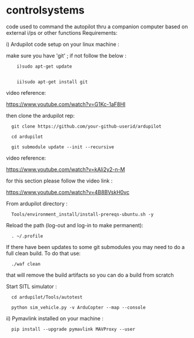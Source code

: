 # controlsystems

code used to command the autopilot thru a companion computer based on external i/ps or other functions
Requirements:


   i) Ardupilot code setup on your linux machine :
   
   
   
   
   make sure you have 'git' ; if not follow the below :
    
        i)sudo apt-get update
    
    
        ii)sudo apt-get install git
   video reference:

   https://www.youtube.com/watch?v=G1Kc-1aF8HI  
   
   
   then clone the ardupilot rep:
   
      git clone https://github.com/your-github-userid/ardupilot
   
      cd ardupilot
    
      git submodule update --init --recursive
  video reference:
  
  https://www.youtube.com/watch?v=kAli2y2-n-M
  
  for this section please follow the video link :
  
  https://www.youtube.com/watch?v=4B8BVskH0vc
  
  From ardupilot directory :

      Tools/environment_install/install-prereqs-ubuntu.sh -y

Reload the path (log-out and log-in to make permanent):

      . ~/.profile
 
If there have been updates to some git submodules you may need to do a full clean build. To do that use:

      ./waf clean

that will remove the build artifacts so you can do a build from scratch

Start SITL simulator :

      cd ardupilot/Tools/autotest
      
      python sim_vehicle.py -v ArduCopter --map --console


ii) Pymavlink installed on your machine :

      pip install --upgrade pymavlink MAVProxy --user
